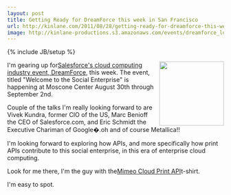 ```yaml
---
layout: post
title: Getting Ready for DreamForce this week in San Francisco
url: http://kinlane.com/2011/08/28/getting-ready-for-dreamforce-this-week-in-san-francisco/
image: http://kinlane-productions.s3.amazonaws.com/events/dreamforce_logo.jpg
---
```

{% include JB/setup %}
<p>
     <a title="Salesforce's cloud computing industry event, Dreamforce" href="http://www.salesforce.com/dreamforce/DF11/"><img src="http://kinlane-productions.s3.amazonaws.com/events/dreamforce_logo.jpg"  width="150" align="right" /></a>I'm gearing up for<a title="Salesforce's cloud computing industry event, Dreamforce" href="http://www.salesforce.com/dreamforce/DF11/">Salesforce's cloud computing industry event, DreamForce</a>, this week. The event, titled "Welcome to the Social Enterprise" is happening at Moscone Center August 30th through September 2nd.
</p>

<p>
     Couple of the talks I'm really looking forward to are Vivek Kundra, former CIO of the US, Marc Benioff the CEO of Salesforce.com, and Eric Schmidt the Executive Chariman of Google�.oh and of course Metallica!!
</p>

<p>
     I'm looking forward to exploring how APIs, and more specifically how print APIs contribute to this social enterprise, in this era of enterprise cloud computing.
</p>

<p>
     Look for me there, I'm the guy with the<a title="Mimeo Cloud Print API" href="http://developer.mimeo.com/">Mimeo Cloud Print API</a>t-shirt.
</p>

<p>
     I'm easy to spot.
</p>